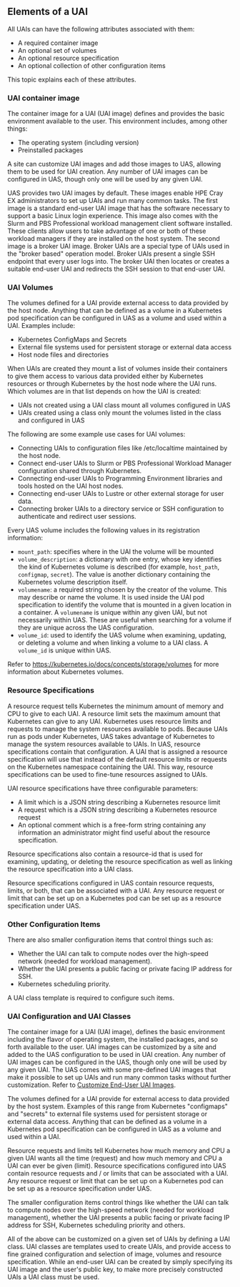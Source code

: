
## Elements of a UAI

All UAIs can have the following attributes associated with them:

-   A required container image
-   An optional set of volumes
-   An optional resource specification
-   An optional collection of other configuration items

This topic explains each of these attributes.

### UAI container image

The container image for a UAI \(UAI image\) defines and provides the basic environment available to the user. This environment includes, among other things:

-   The operating system \(including version\)
-   Preinstalled packages

A site can customize UAI images and add those images to UAS, allowing them to be used for UAI creation. Any number of UAI images can be configured in UAS, though only one will be used by any given UAI.

UAS provides two UAI images by default. These images enable HPE Cray EX administrators to set up UAIs and run many common tasks. The first image is a standard end-user UAI image that has the software necessary to support a basic Linux login experience. This image also comes with the Slurm and PBS Professional workload management client software installed. These clients allow users to take advantage of one or both of these workload managers if they are installed on the host system. The second image is a broker UAI image. Broker UAIs are a special type of UAIs used in the "broker based" operation model. Broker UAIs present a single SSH endpoint that every user logs into. The broker UAI then locates or creates a suitable end-user UAI and redirects the SSH session to that end-user UAI.

### UAI Volumes

The volumes defined for a UAI provide external access to data provided by the host node. Anything that can be defined as a volume in a Kubernetes pod specification can be configured in UAS as a volume and used within a UAI. Examples include:

-   Kubernetes ConfigMaps and Secrets
-   External file systems used for persistent storage or external data access
-   Host node files and directories

When UAIs are created they mount a list of volumes inside their containers to give them access to various data provided either by Kubernetes resources or through Kubernetes by the host node where the UAI runs. Which volumes are in that list depends on how the UAI is created:

-   UAIs not created using a UAI class mount all volumes configured in UAS
-   UAIs created using a class only mount the volumes listed in the class and configured in UAS

The following are some example use cases for UAI volumes:

-   Connecting UAIs to configuration files like /etc/localtime maintained by the host node.
-   Connect end-user UAIs to Slurm or PBS Professional Workload Manager configuration shared through Kubernetes.
-   Connecting end-user UAIs to Programming Environment libraries and tools hosted on the UAI host nodes.
-   Connecting end-user UAIs to Lustre or other external storage for user data.
-   Connecting broker UAIs to a directory service or SSH configuration to authenticate and redirect user sessions.

Every UAS volume includes the following values in its registration information:

-   `mount_path`: specifies where in the UAI the volume will be mounted
-   `volume_description`: a dictionary with one entry, whose key identifies the kind of Kubernetes volume is described \(for example, `host_path`, `configmap`, `secret`\). The value is another dictionary containing the Kubernetes volume description itself.
-   `volumename`: a required string chosen by the creator of the volume. This may describe or name the volume. It is used inside the UAI pod specification to identify the volume that is mounted in a given location in a container. A `volumename` is unique within any given UAI, but not necessarily within UAS. These are useful when searching for a volume if they are unique across the UAS configuration.
-   `volume_id`: used to identify the UAS volume when examining, updating, or deleting a volume and when linking a volume to a UAI class. A `volume_id` is unique within UAS.

Refer to https://kubernetes.io/docs/concepts/storage/volumes for more information about Kubernetes volumes.

### Resource Specifications

A resource request tells Kubernetes the minimum amount of memory and CPU to give to each UAI. A resource limit sets the maximum amount that Kubernetes can give to any UAI. Kubernetes uses resource limits and requests to manage the system resources available to pods. Because UAIs run as pods under Kubernetes, UAS takes advantage of Kubernetes to manage the system resources available to UAIs. In UAS, resource specifications contain that configuration. A UAI that is assigned a resource specification will use that instead of the default resource limits or requests on the Kubernetes namespace containing the UAI. This way, resource specifications can be used to fine-tune resources assigned to UAIs.

UAI resource specifications have three configurable parameters:

-   A limit which is a JSON string describing a Kubernetes resource limit
-   A request which is a JSON string describing a Kubernetes resource request
-   An optional comment which is a free-form string containing any information an administrator might find useful about the resource specification.

Resource specifications also contain a resource-id that is used for examining, updating, or deleting the resource specification as well as linking the resource specification into a UAI class.

Resource specifications configured in UAS contain resource requests, limits, or both, that can be associated with a UAI. Any resource request or limit that can be set up on a Kubernetes pod can be set up as a resource specification under UAS.

### Other Configuration Items

There are also smaller configuration items that control things such as:

-   Whether the UAI can talk to compute nodes over the high-speed network \(needed for workload management\).
-   Whether the UAI presents a public facing or private facing IP address for SSH.
-   Kubernetes scheduling priority.

A UAI class template is required to configure such items.

### UAI Configuration and UAI Classes

The container image for a UAI (UAI image), defines the basic environment including the flavor of operating system, the installed packages, and so forth available to the user. UAI images can be customized by a site and added to the UAS configuration to be used in UAI creation. Any number of UAI images can be configured in the UAS, though only one will be used by any given UAI. The UAS comes with some pre-defined UAI images that make it possible to set up UAIs and run many common tasks without further customization. Refer to [Customize End-User UAI Images](Customize_End-User_UAI_Images.md).

The volumes defined for a UAI provide for external access to data provided by the host system. Examples of this range from Kubernetes "configmaps" and "secrets" to external file systems used for persistent storage or external data access. Anything that can be defined as a volume in a Kubernetes pod specification can be configured in UAS as a volume and used within a UAI.

Resource requests and limits tell Kubernetes how much memory and CPU a given UAI wants all the time (request) and how much memory and CPU a UAI can ever be given (limit). Resource specifications configured into UAS contain resource requests and / or limits that can be associated with a UAI. Any resource request or limit that can be set up on a Kubernetes pod can be set up as a resource specification under UAS.

The smaller configuration items control things like whether the UAI can talk to compute nodes over the high-speed network (needed for workload management), whether the UAI presents a public facing or private facing IP address for SSH, Kubernetes scheduling priority and others.

All of the above can be customized on a given set of UAIs by defining a UAI class. UAI classes are templates used to create UAIs, and provide access to fine grained configuration and selection of image, volumes and resource specification. While an end-user UAI can be created by simply specifying its UAI image and the user's public key, to make more precisely constructed UAIs a UAI class must be used.